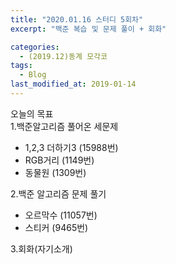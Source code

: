 ```yaml
---
title: "2020.01.16 스터디 5회차"
excerpt: "백준 복습 및 문제 풀이 + 회화"

categories:
  - (2019.12)동계 모각코
tags:
  - Blog
last_modified_at: 2019-01-14
---
```

오늘의 목표   
1.백준알고리즘 풀어온 세문제  
- 1,2,3 더하기3 (15988번)  
- RGB거리 (1149번)  
- 동물원 (1309번)  

2.백준 알고리즘 문제 풀기  
- 오르막수 (11057번)  
- 스티커 (9465번)   

3.회화(자기소개)  
